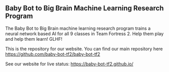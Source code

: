## Baby Bot to Big Brain Machine Learning Research Program

The Baby Bot to Big Brain machine learning research program trains a neural network based AI for all 9 classes in Team Fortress 2. Help them play and help them learn! GLHF!

This is the repository for our website. You can find our main repository here https://github.com/baby-bot-tf2/baby-bot-tf2

See our website for live status: https://baby-bot-tf2.github.io/
